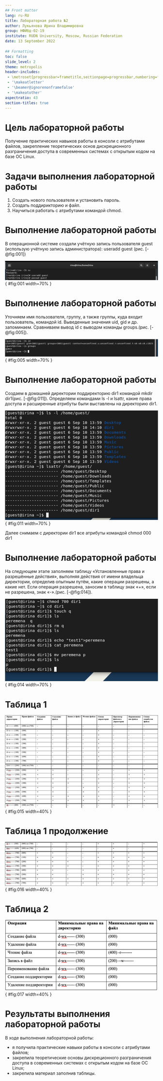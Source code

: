 ```yaml
---
## Front matter
lang: ru-RU
title: Лабораторная работа №2
author: Лукьянова Ирина Владимировна
group: НФИбд-02-19
institute: RUDN University, Moscow, Russian Federation
date: 13 September 2022

## Formatting
toc: false
slide_level: 2
theme: metropolis
header-includes: 
 - \metroset{progressbar=frametitle,sectionpage=progressbar,numbering=fraction}
 - '\makeatletter'
 - '\beamer@ignorenonframefalse'
 - '\makeatother'
aspectratio: 43
section-titles: true
---
```


# **Цель лабораторной работы**

Получение практических навыков работы в консоли с атрибутами файлов, закрепление теоретических основ дискреционного разграничения доступа
в современных системах с открытым кодом на базе ОС Linux.

# **Задачи выполнения лабораторной работы**

1. Создать нового пользователя и установить пароль.
2. Создать поддирикторию и файл.
3. Научиться работать с атрибутами командой chmod.

# **Выполнение лабораторной работы**

В операционной системе создали учётную запись пользователя guest (использую учётную запись администратора): useradd guest (рис. [-@fig:001])

![Создание учётной записи пользователя guest](screen/1.png){ #fig:001 width=70% }

# **Выполнение лабораторной работы**

Уточняем имя пользователя, группу, а также группы, куда входит пользователь, командой id. Выведенные значения uid, gid и др. запоминаем.
Сравниваем вывод id с выводом команды groups.(рис. [-@fig:005]).

![Уточняем имя пользователя командой id](screen/5.png){ #fig:005 width=70% }

# **Выполнение лабораторной работы**

Создаем в домашней директории поддиректорию dir1 командой mkdir dir1(рис. [-@fig:011]).
Определяем командами ls -l и lsattr, какие права доступа и расширенные атрибуты были выставлены на директорию dir1.

![Права доступа и расширенные атрибуты](screen/11.png){ #fig:011 width=70% }

Далее снимаем с директории dir1 все атрибуты командой chmod 000 dir1

# **Выполнение лабораторной работы**

На следующем этапе заполняем таблицу «Установленные права и разрешённые действия», выполняя действия от имени владельца директории,
определив опытным путём, какие операции разрешены, а какие нет.
Если операция разрешена, заносим в таблицу знак «+», если не разрешена, знак «-».(рис. [-@fig:014]).

![Команды для проверки](screen/14.png){ #fig:014 width=70% }

# **Таблица 1**

![Таблица 1](screen/15.png){ #fig:015 width=40% }

# **Таблица 1 продолжение**

![Таблица 1](screen/16.png){ #fig:016 width=40% }

# **Таблица 2**

![Таблица 2](screen/17.png){ #fig:017 width=40% }

# **Результаты выполнения лабораторной работы**

В ходе выполнения лабораторной работы:

- я получила практические навыки работы в консоли с атрибутами файлов;
- закрепила теоретические основы дискреционного разграничения доступа в современных системах с открытым кодом на базе ОС Linux;
- закрепила материал заполнив таблицы.